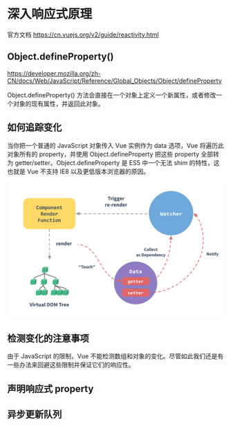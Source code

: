 # 深入响应式原理

官方文档
https://cn.vuejs.org/v2/guide/reactivity.html

## Object.defineProperty()

https://developer.mozilla.org/zh-CN/docs/Web/JavaScript/Reference/Global_Objects/Object/defineProperty

Object.defineProperty() 方法会直接在一个对象上定义一个新属性，或者修改一个对象的现有属性，并返回此对象。

## 如何追踪变化

当你把一个普通的 JavaScript 对象传入 Vue 实例作为 data 选项，Vue 将遍历此对象所有的 property，并使用 Object.defineProperty 把这些 property 全部转为 getter/setter。Object.defineProperty 是 ES5 中一个无法 shim 的特性，这也就是 Vue 不支持 IE8 以及更低版本浏览器的原因。

![](data.png)

## 检测变化的注意事项

由于 JavaScript 的限制，Vue 不能检测数组和对象的变化。尽管如此我们还是有一些办法来回避这些限制并保证它们的响应性。

## 声明响应式 property

## 异步更新队列
